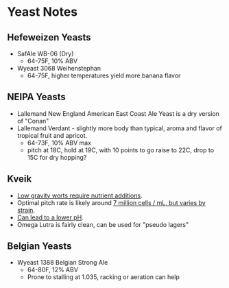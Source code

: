 # Yeast Notes

## Hefeweizen Yeasts

 * SafAle WB-06 (Dry)
   * 64-75F, 10% ABV
 * Wyeast 3068 Weihenstephan
   * 64-75F, higher temperatures yield more banana flavor

## NEIPA Yeasts

 * Lallemand New England American East Coast Ale Yeast is a dry version of "Conan"
 * Lallemand Verdant - slightly more body than typical, aroma and flavor of tropical fruit and apricot.
   * 64-73F, 10% ABV max
   * pitch at 18C, hold at 19C, with 10 points to go raise to 22C, drop to 15C for dry hopping?

## Kveik

 * [Low gravity worts require nutrient additions](https://www.escarpmentlabs.com/single-post/2019/11/01/The-impact-of-pitch-rate-on-kveik-ferments).
 * Optimal pitch rate is likely around [7 million cells / mL, but varies by strain](https://www.escarpmentlabs.com/single-post/2019/11/01/The-impact-of-pitch-rate-on-kveik-ferments).
 * [Can lead to a lower pH](https://www.escarpmentlabs.com/single-post/2019/10/20/Crispy-brewing-with-kveik).
 * Omega Lutra is fairly clean, can be used for "pseudo lagers"

## Belgian Yeasts

 * Wyeast 1388 Belgian Strong Ale
   * 64-80F, 12% ABV
   * Prone to stalling at 1.035, racking or aeration can help
